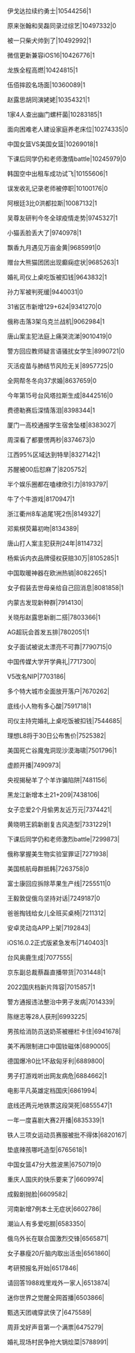 伊戈达拉续约勇士|10544256|1

原来张翰和吴磊同录过综艺|10497332|0

被一只柴犬帅到了|10492992|1

微信更新兼容iOS16|10426776|1

龙族全程高燃|10424815|1

伍佰摔跤名场面|10360089|1

赵露思胡同演姥姥|10354321|1

1家4人查出幽门螺杆菌|10283185|1

面向困难老人建设家庭养老床位|10274335|0

中国女篮VS美国女篮|10269018|1

下课后同学仍和老师激情battle|10245979|0

韩国空中出租车成功试飞|10155606|1

误发收礼记录老师被停职|10100176|0

阿根廷3比0洪都拉斯|10087132|1

吴尊友研判今冬全球疫情走势|9745327|1

小猫丢脸丢大了|9740978|1

飘香九月遇见万亩金黄|9685991|0

赠台大熊猫团团出现癫痫症状|9685263|1

婚礼司仪上桌吃饭被扣钱|9643832|1

孙力军被判死缓|9440031|0

31省区市新增129+624|9341270|0

俄称击落3架乌克兰战机|9062984|1

唐山案主犯法庭上痛哭流涕|9010419|0

警方回应教师疑言语骚扰女学生|8990721|0

灭活疫苗与肺结节风险无关|8957725|0

全网帮冬冬向37求婚|8637659|0

今年第15号台风塔拉斯生成|8442516|0

费德勒赛后深情落泪|8398344|1

厦门一高校通报学生宿舍坠楼|8383027|

周深看了都要愣两秒|8374673|0

江西95%区域达到特旱|8327142|1

苏醒被00后怼麻了|8205752|

半个娱乐圈都在嗑棣欣引力|8193797|

牛了个牛游戏|8170947|1

浙江衢州8车追尾1死2伤|8149327|

邓紫棋荧幕初吻|8134389|

唐山打人案主犯获刑24年|8114732|

杨紫诉内衣品牌侵权获赔30万|8105285|1

中国取暖神器在欧洲热销|8082265|1

女子假装去世母亲给自己回消息|8081858|1

内蒙古发现新种群|7914130|

关晓彤赵露思新剧二搭|7803366|1

AG超玩会首发五排|7802051|1

女子面试被说太漂亮不可靠|7790715|0

中国传媒大学开学典礼|7717300|

V5改名NIP|7703186|

多个特大城市全面放开落户|7670262|

底线小人物有多心酸|7591718|1

司仪主持完婚礼上桌吃饭被扣钱|7544685|

理想L8将于30日公布售价|7525382|

美国死亡谷魔鬼洞现沙漠海啸|7501796|1

虚颜开播|7490973|

央视揭秘羊了个羊诈骗陷阱|7481156|

黑龙江新增本土21+209|7438106|

女子恋爱2个月偷男友近万元|7374421|

黄晓明王鸥新剧复古风造型|7331229|1

下课后同学仍和老师激烈battle|7299873|

俄称掌握美生物实验室罪证|7271938|

美国核航母群抵韩|7263758|0

富士康回应拆除苹果生产线|7255511|0

王毅敦促俄乌坚持对话|7249187|0

爸爸掏钱给女儿全班买桌椅|7211312|

安卓灵动岛APP上架|7192843|

iOS16.0.2正式版紧急发布|7140403|1

台风奥鹿生成|7077555|

京东副总裁蔡磊直播带货|7031448|1

2022国庆档新片阵容|7015857|1

警方通报违法整治中男子发病|7014339|

陈继志等28人获刑|6993225|

男孩给消防员送奶茶被栅栏卡住|6941678|

美不再限制进口中国钕磁体|6890005|

德国爆冷0比1不敌匈牙利|6889800|

男子打游戏听出网友病危|6884662|1

电影平凡英雄定档国庆|6861994|

底线还两元地铁票这段哭死|6855547|1

一年一度喜剧大赛2开播|6835339|1

铁人三项女运动员赛服被批不得体|6820167|

垫底辣孩哪吒造型|6765618|1

中国女篮47分大胜波黑|6750719|0

重庆人国庆的快乐要来了|6609974|

成毅剧抛脸|6609582|

河南新增7例本土无症状|6602786|

潮汕人有多爱吃朥|6583350|

俄乌外长在联合国激烈交锋|6565871|

女子暴瘦20斤脑内取出活虫|6561860|

考研预报名开始|6517846|

请回答1988戏里戏外一家人|6513874|

迷你世界之觉醒全网首播|6503866|

甄选天团魂穿武侠了|6475589|

周菲戈好声音第一个满票|6475279|

婚礼现场村民争抢大锅烩菜|5788991|

